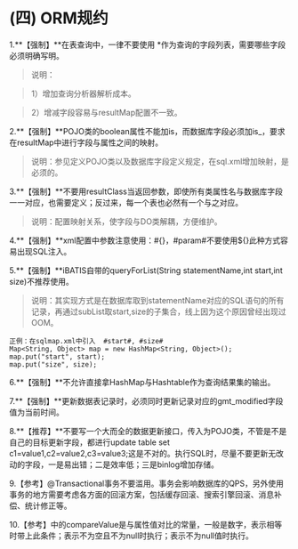 # (四) ORM规约

1.**【强制】**在表查询中，一律不要使用 *作为查询的字段列表，需要哪些字段必须明确写明。
> 说明：

> 1）增加查询分析器解析成本。

> 2）增减字段容易与resultMap配置不一致。

2.**【强制】**POJO类的boolean属性不能加is，而数据库字段必须加is_，要求在resultMap中进行字段与属性之间的映射。
>说明：参见定义POJO类以及数据库字段定义规定，在sql.xml增加映射，是必须的。

3.**【强制】**不要用resultClass当返回参数，即使所有类属性名与数据库字段一一对应，也需要定义；反过来，每一个表也必然有一个与之对应。
>说明：配置映射关系，使字段与DO类解耦，方便维护。

4.**【强制】**xml配置中参数注意使用：#{}，#param#不要使用${}此种方式容易出现SQL注入。

5.**【强制】**iBATIS自带的queryForList(String  statementName,int  start,int size)不推荐使用。
> 说明：其实现方式是在数据库取到statementName对应的SQL语句的所有记录，再通过subList取start,size的子集合，线上因为这个原因曾经出现过OOM。

```
正例：在sqlmap.xml中引入  #start#, #size#
Map<String, Object> map = new HashMap<String, Object>();
map.put("start", start);
map.put("size", size);
```
6.**【强制】**不允许直接拿HashMap与Hashtable作为查询结果集的输出。

7.**【强制】**更新数据表记录时，必须同时更新记录对应的gmt_modified字段值为当前时间。

8.**【推荐】**不要写一个大而全的数据更新接口，传入为POJO类，不管是不是自己的目标更新字段，都进行update table set c1=value1,c2=value2,c3=value3;这是不对的。执行SQL时，尽量不要更新无改动的字段，一是易出错；二是效率低；三是binlog增加存储。

9.【参考】@Transactional事务不要滥用。事务会影响数据库的QPS，另外使用事务的地方需要考虑各方面的回滚方案，包括缓存回滚、搜索引擎回滚、消息补偿、统计修正等。

10.【参考】<isEqual>中的compareValue是与属性值对比的常量，一般是数字，表示相等时带上此条件；<isNotEmpty>表示不为空且不为null时执行；<isNotNull>表示不为null值时执行。